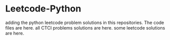 # Leetcode-Python
adding the python leetcode problem solutions in this repositories. 
The code files are here.
all CTCI problems solutions are here.
some leetcode solutions are here.















